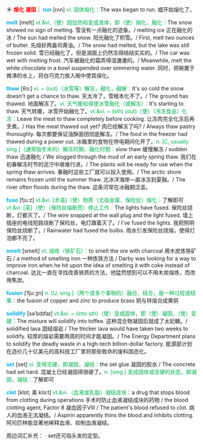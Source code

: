 ☀ <font color="red">**熔化 凝固：**</font>
<font color="sky blue">**run**</font> [rʌn] 
<font color="#00b050">vi. 固体熔化：</font>The wax began to run. 蜡开始熔化了。
           
<font color="sky blue">**melt**</font> [melt]
<font color="#00b050">vt.&vi.（使）因加热和变成液体，即（使）熔化、融化：</font>The snow showed no sign of melting. 雪没有一点融化的迹象。/ melting ice 正在融化的冰 / The sun had melted the snow. 阳光融化了积雪。/ First, melt two ounces of butter. 先熔好两盎司黄油。/ The snow had melted, but the lake was still frozen solid. 雪已经融化了，但是湖面上仍然冻得结结实实的。/ The car was wet with melting frost. 汽车被融化的霜弄得湿漉漉的。/ Meanwhile, melt the white chocolate in a bowl suspended over simmering water. 同时，把碗置于微沸的水上，将白巧克力放入碗中使其熔化。
                      
<font color="sky blue">**thaw**</font> [θɔ:]
<font color="#00b050">vi. ~ (out)（冰雪等）解冻，融化，融解：</font>It's so cold the snow doesn't get a chance to thaw. 天太冷了，雪根本化不了。/ The ground has thawed. 地面解冻了。<font color="#00b050">vi. 天气暖和得使冰雪融化（或解冻）：</font>It's starting to thaw. 天气转暖，冰雪开始融化了。<font color="#00b050">vt.&vi. ~ (sth) (out)（使）（冷冻食品）化冻：</font>Leave the meat to thaw completely before cooking. 让冻肉完全化冻后再烹煮。/ Has the meat thawed out yet? 肉已经解冻了吗? / Always thaw pastry thoroughly. 每次都要保证油酥面团彻底解冻。/ The food in the freezer had thawed during a power cut. 冰箱里的食物在停电期间化开了。<font color="#00b050">n. [C, usually sing.]（通常指冬末的）解冻时期、融化时期：</font>slow thaw 缓慢解冻 / sudden thaw 迅速融化 / We slogged through the mud of an early spring thaw. 我们在初春解冻时节的泥泞中艰难行进。/ The plants will be ready for use when the spring thaw arrives. 春融时这些工厂就可以投入使用。/ The arctic shore remains frozen until the summer thaw. 北冰洋海岸—直冰冻到夏融。/ The river often floods during the thaw. 这条河常在冰融期泛滥。
           
<font color="sky blue">**fuse**</font> [fju:z]
<font color="#00b050">vt.&vi. [术语]（使）物质（尤指金属、保险丝）熔化：</font>了解即可 <font color="#00b050">vt.&vi. [英]（使）（保险丝熔断而）停止工作：</font>The lights have fused. 保险丝烧断，灯都灭了。/ The wire snapped at the wall plug and the light fused. 墙上插座的电线短路烧断了保险丝，电灯跟着灭了。/ I've fused the lights. 我把照明保险丝烧断了。/ Rainwater had fused the bulbs. 雨水引发保险丝烧熔，使得灯泡都不亮了。

<font color="sky blue">**smelt**</font> [smelt]
<font color="#00b050">vt. 熔炼（铁矿石）：</font>to smelt the ore with charcoal 用木炭炼铁矿石 / a method of smelting iron 一种炼铁方法 / Darby was looking for a way to improve iron when he hit upon the idea of smelting it with coke instead of charcoal. 达比一直在寻找改善铁质的方法，他猛然想到可以不用木炭熔炼，而改用焦炭。
           
<font color="sky blue">**fusion**</font> [ˈfju:ʒn]
<font color="#00b050">n. [U, sing.]（两个或多个事物的）融合、结合，是一种过程或结果：</font>the fusion of copper and zinc to produce brass 铜与锌熔合成黄铜
           
<font color="sky blue">**solidify**</font> [səˈlɪdɪfaɪ]
<font color="#00b050">vt.&vi. ~ (into sth)（使）变成固体，即（使）凝固、（使）变硬：</font>The mixture will solidify into toffee. 这种混合物凝固后就成了太妃糖。/ solidified lava 固结熔岩 / The thicker lava would have taken two weeks to solidify. 较厚的熔岩需要两周的时间才能凝固。/ The Energy Department plans to solidify the deadly waste in a high-tech billion-dollar factory. 能源部计划在造价几十亿美元的高科技工厂里将那些致命的废料固态化。

<font color="sky blue">**set**</font> [set] 
<font color="#00b050">vi. 变得坚硬，即凝固，凝结：</font>the set glue 凝固的胶水 / The concrete had set hard. 混凝土已经凝固得很硬了。<font color="#00b050">n. [sing.] 变成固体或坚硬的状态，即凝固，凝结：</font>了解即可
           
<font color="sky blue">**clot**</font> [klɒt; 美 klɑ:t]
<font color="#00b050">vt.&vi.（血液或乳脂）凝结成块：</font>a drug that stops blood from clotting during operations 手术时防止血液凝结成块的药物 / the blood clotting agent, Factor 8 凝血因子VIII / The patient's blood refused to clot. 病人的血液无法凝结。/ Aspirin apparently thins the blood and inhibits clotting. 阿司匹林能显著地稀释血液、抑制血液凝结。

周边词汇补充：
· set还可指头发的定型。


